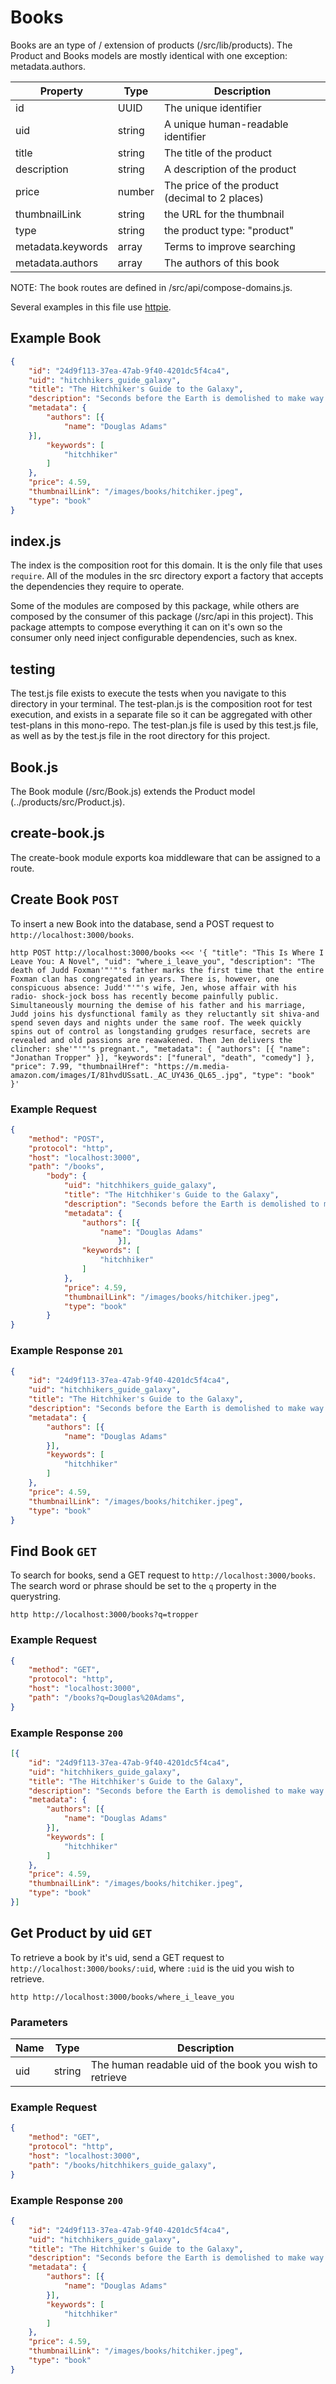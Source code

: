 # Books

Books are an type of / extension of products (/src/lib/products). The Product and Books models are mostly identical with one exception: metadata.authors.

| Property          | Type     | Description                                    |
|-------------------|----------|------------------------------------------------|
| id                | UUID     | The unique identifier                          |
| uid               | string   | A unique human-readable identifier             |
| title             | string   | The title of the product                       |
| description       | string   | A description of the product                   |
| price             | number   | The price of the product (decimal to 2 places) |
| thumbnailLink     | string   | the URL for the thumbnail                      |
| type              | string   | the product type: "product"                    |
| metadata.keywords | array    | Terms to improve searching                     |
| metadata.authors  | array    | The authors of this book                       |

NOTE: The book routes are defined in /src/api/compose-domains.js.

Several examples in this file use [httpie](https://httpie.io/).

## Example Book

```json
{
	"id": "24d9f113-37ea-47ab-9f40-4201dc5f4ca4",
	"uid": "hitchhikers_guide_galaxy",
	"title": "The Hitchhiker's Guide to the Galaxy",
	"description": "Seconds before the Earth is demolished to make way for a galactic freeway, Arthur Dent is plucked off the planet by his friend Ford Prefect, a researcher for the revised edition of The Hitchhiker's Guide to the Galaxy who, for the last fifteen years, has been posing as an out-of-work actor. Together this dynamic pair begin a journey through space aided by quotes from The Hitchhiker's ",
	"metadata": {
		"authors": [{
			"name": "Douglas Adams"
    }],
		"keywords": [
			"hitchhiker"
		]
	},
	"price": 4.59,
	"thumbnailLink": "/images/books/hitchiker.jpeg",
	"type": "book"
}
```

## index.js

The index is the composition root for this domain. It is the only file that uses `require`. All of the modules in the src directory export a factory that accepts the dependencies they require to operate.

Some of the modules are composed by this package, while others are composed by the consumer of this package (/src/api in this project). This package attempts to compose everything it can on it's own so the consumer only need inject configurable dependencies, such as knex.

## testing

The test.js file exists to execute the tests when you navigate to this directory in your terminal. The test-plan.js is the composition root for test execution, and exists in a separate file so it can be aggregated with other test-plans in this mono-repo. The test-plan.js file is used by this test.js file, as well as by the test.js file in the root directory for this project.

## Book.js

The Book module (/src/Book.js) extends the Product model (../products/src/Product.js).

## create-book.js

The create-book module exports koa middleware that can be assigned to a route.

## Create Book `POST`

To insert a new Book into the database, send a POST request to `http://localhost:3000/books`.

```Shell
http POST http://localhost:3000/books <<< '{ "title": "This Is Where I Leave You: A Novel", "uid": "where_i_leave_you", "description": "The death of Judd Foxman'"'"'s father marks the first time that the entire Foxman clan has congregated in years. There is, however, one conspicuous absence: Judd'"'"'s wife, Jen, whose affair with his radio- shock-jock boss has recently become painfully public. Simultaneously mourning the demise of his father and his marriage, Judd joins his dysfunctional family as they reluctantly sit shiva-and spend seven days and nights under the same roof. The week quickly spins out of control as longstanding grudges resurface, secrets are revealed and old passions are reawakened. Then Jen delivers the clincher: she'"'"'s pregnant.", "metadata": { "authors": [{ "name": "Jonathan Tropper" }], "keywords": ["funeral", "death", "comedy"] }, "price": 7.99, "thumbnailHref": "https://m.media-amazon.com/images/I/81hvdUSsatL._AC_UY436_QL65_.jpg", "type": "book" }'
```

### Example Request

```json
{
    "method": "POST",
    "protocol": "http",
    "host": "localhost:3000",
    "path": "/books",
		"body": {
			"uid": "hitchhikers_guide_galaxy",
			"title": "The Hitchhiker's Guide to the Galaxy",
			"description": "Seconds before the Earth is demolished to make way for a galactic freeway, Arthur Dent is plucked off the planet by his friend Ford Prefect, a researcher for the revised edition of The Hitchhiker's Guide to the Galaxy who, for the last fifteen years, has been posing as an out-of-work actor. Together this dynamic pair begin a journey through space aided by quotes from The Hitchhiker's ",
			"metadata": {
				"authors": [{
					"name": "Douglas Adams"
						}],
				"keywords": [
					"hitchhiker"
				]
			},
			"price": 4.59,
			"thumbnailLink": "/images/books/hitchiker.jpeg",
			"type": "book"
		}
}
```

### Example Response `201`

```json
{
	"id": "24d9f113-37ea-47ab-9f40-4201dc5f4ca4",
	"uid": "hitchhikers_guide_galaxy",
	"title": "The Hitchhiker's Guide to the Galaxy",
	"description": "Seconds before the Earth is demolished to make way for a galactic freeway, Arthur Dent is plucked off the planet by his friend Ford Prefect, a researcher for the revised edition of The Hitchhiker's Guide to the Galaxy who, for the last fifteen years, has been posing as an out-of-work actor. Together this dynamic pair begin a journey through space aided by quotes from The Hitchhiker's ",
	"metadata": {
		"authors": [{
			"name": "Douglas Adams"
        }],
		"keywords": [
			"hitchhiker"
		]
	},
	"price": 4.59,
	"thumbnailLink": "/images/books/hitchiker.jpeg",
	"type": "book"
}
```

## Find Book `GET`

To search for books, send a GET request to `http://localhost:3000/books`. The search word or phrase should be set to the `q` property in the querystring.

```Shell
http http://localhost:3000/books?q=tropper
```

### Example Request

```json
{
    "method": "GET",
    "protocol": "http",
    "host": "localhost:3000",
    "path": "/books?q=Douglas%20Adams",
}
```

### Example Response `200`

```json
[{
	"id": "24d9f113-37ea-47ab-9f40-4201dc5f4ca4",
	"uid": "hitchhikers_guide_galaxy",
	"title": "The Hitchhiker's Guide to the Galaxy",
	"description": "Seconds before the Earth is demolished to make way for a galactic freeway, Arthur Dent is plucked off the planet by his friend Ford Prefect, a researcher for the revised edition of The Hitchhiker's Guide to the Galaxy who, for the last fifteen years, has been posing as an out-of-work actor. Together this dynamic pair begin a journey through space aided by quotes from The Hitchhiker's ",
	"metadata": {
		"authors": [{
			"name": "Douglas Adams"
        }],
		"keywords": [
			"hitchhiker"
		]
	},
	"price": 4.59,
	"thumbnailLink": "/images/books/hitchiker.jpeg",
	"type": "book"
}]
```

## Get Product by uid `GET`

To retrieve a book by it's uid, send a GET request to `http://localhost:3000/books/:uid`, where `:uid` is the uid you wish to retrieve.

```
http http://localhost:3000/books/where_i_leave_you
```

### Parameters

Name | Type   | Description
---- | ------ | -----------
uid  | string | The human readable uid of the book you wish to retrieve


### Example Request

```json
{
    "method": "GET",
    "protocol": "http",
    "host": "localhost:3000",
    "path": "/books/hitchhikers_guide_galaxy",
}
```

### Example Response `200`

```json
{
	"id": "24d9f113-37ea-47ab-9f40-4201dc5f4ca4",
	"uid": "hitchhikers_guide_galaxy",
	"title": "The Hitchhiker's Guide to the Galaxy",
	"description": "Seconds before the Earth is demolished to make way for a galactic freeway, Arthur Dent is plucked off the planet by his friend Ford Prefect, a researcher for the revised edition of The Hitchhiker's Guide to the Galaxy who, for the last fifteen years, has been posing as an out-of-work actor. Together this dynamic pair begin a journey through space aided by quotes from The Hitchhiker's ",
	"metadata": {
		"authors": [{
			"name": "Douglas Adams"
        }],
		"keywords": [
			"hitchhiker"
		]
	},
	"price": 4.59,
	"thumbnailLink": "/images/books/hitchiker.jpeg",
	"type": "book"
}
```
